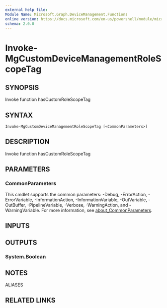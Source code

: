 ```yaml
---
external help file:
Module Name: Microsoft.Graph.DeviceManagement.Functions
online version: https://docs.microsoft.com/en-us/powershell/module/microsoft.graph.devicemanagement.functions/invoke-mgcustomdevicemanagementrolescopetag
schema: 2.0.0
---
```


# Invoke-MgCustomDeviceManagementRoleScopeTag

## SYNOPSIS
Invoke function hasCustomRoleScopeTag

## SYNTAX

```
Invoke-MgCustomDeviceManagementRoleScopeTag [<CommonParameters>]
```

## DESCRIPTION
Invoke function hasCustomRoleScopeTag

## PARAMETERS

### CommonParameters
This cmdlet supports the common parameters: -Debug, -ErrorAction, -ErrorVariable, -InformationAction, -InformationVariable, -OutVariable, -OutBuffer, -PipelineVariable, -Verbose, -WarningAction, and -WarningVariable. For more information, see [about_CommonParameters](http://go.microsoft.com/fwlink/?LinkID=113216).

## INPUTS

## OUTPUTS

### System.Boolean

## NOTES

ALIASES

## RELATED LINKS

